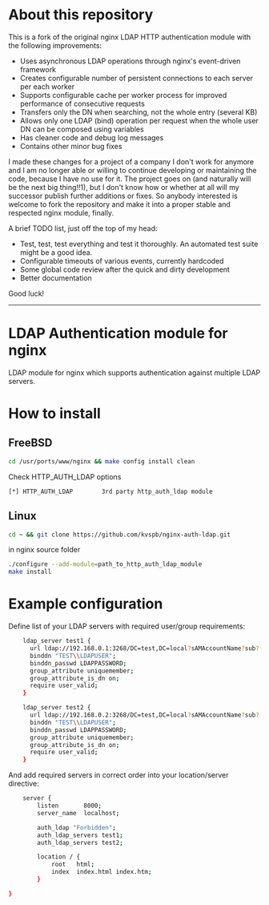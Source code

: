 # About this repository

This is a fork of the original nginx LDAP HTTP authentication module with the following improvements:
+ Uses asynchronous LDAP operations through nginx's event-driven framework
+ Creates configurable number of persistent connections to each server per each worker
+ Supports configurable cache per worker process for improved performance of consecutive requests
+ Transfers only the DN when searching, not the whole entry (several KB)
+ Allows only one LDAP (bind) operation per request when the whole user DN can be composed using variables
+ Has cleaner code and debug log messages
+ Contains other minor bug fixes

I made these changes for a project of a company I don't work for anymore and I am no longer able or willing to continue developing or maintaining the code, because I have no use for it. The project goes on (and naturally will be the next big thing!!1), but I don't know how or whether at all will my successor publish further additions or fixes. So anybody interested is welcome to fork the repository and make it into a proper stable and respected nginx module, finally.

A brief TODO list, just off the top of my head:
+ Test, test, test everything and test it thoroughly. An automated test suite might be a good idea.
+ Configurable timeouts of various events, currently hardcoded
+ Some global code review after the quick and dirty development
+ Better documentation

Good luck!

---

# LDAP Authentication module for nginx
LDAP module for nginx which supports authentication against multiple LDAP servers.

# How to install

## FreeBSD

```bash
cd /usr/ports/www/nginx && make config install clean
```

Check HTTP_AUTH_LDAP options


```
[*] HTTP_AUTH_LDAP        3rd party http_auth_ldap module 
```

## Linux

```bash
cd ~ && git clone https://github.com/kvspb/nginx-auth-ldap.git   
```

in nginx source folder

```bash
./configure --add-module=path_to_http_auth_ldap_module
make install
```

# Example configuration
Define list of your LDAP servers with required user/group requirements:

```bash
    ldap_server test1 {
      url ldap://192.168.0.1:3268/DC=test,DC=local?sAMAccountName?sub?(objectClass=person);
      binddn "TEST\\LDAPUSER";
      binddn_passwd LDAPPASSWORD;
      group_attribute uniquemember;
      group_attribute_is_dn on;
      require user_valid;
    }

    ldap_server test2 {
      url ldap://192.168.0.2:3268/DC=test,DC=local?sAMAccountName?sub?(objectClass=person);
      binddn "TEST\\LDAPUSER";
      binddn_passwd LDAPPASSWORD;
      group_attribute uniquemember;
      group_attribute_is_dn on;
      require user_valid;
    }
```

And add required servers in correct order into your location/server directive:
```bash
    server {
        listen       8000;
        server_name  localhost;

        auth_ldap "Forbidden";
        auth_ldap_servers test1;
		auth_ldap_servers test2;

        location / {
            root   html;
            index  index.html index.htm;
        }

}
```
